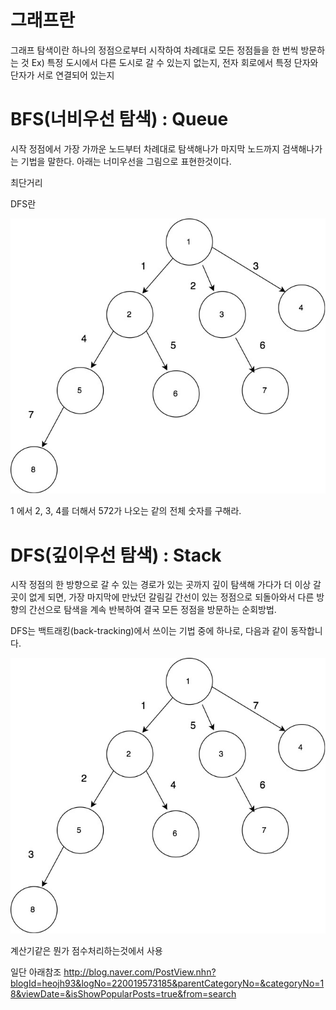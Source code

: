 # 그래프란
그래프 탐색이란
하나의 정점으로부터 시작하여 차례대로 모든 정점들을 한 번씩 방문하는 것
Ex) 특정 도시에서 다른 도시로 갈 수 있는지 없는지, 전자 회로에서 특정 단자와 단자가 서로 연결되어 있는지


# BFS(너비우선 탐색) : Queue 
시작 정점에서 가장 가까운 노드부터 차례대로 탐색해나가 마지막 노드까지 검색해나가는 기법을 말한다. 아래는 너미우선을 그림으로 표현한것이다.


최단거리

DFS란




![bfs](/assets/bfs_qlzcs7ezv.jpg)


1 에서 2, 3, 4를 더해서 572가 나오는 같의 전체 숫자를 구해라.

# DFS(깊이우선 탐색) : Stack
시작 정점의 한 방향으로 갈 수 있는 경로가 있는 곳까지 깊이 탐색해 가다가 더 이상 갈 곳이 없게 되면, 가장 마지막에 만났던 갈림길 간선이 있는 정점으로 되돌아와서 다른 방향의 간선으로 탐색을 계속 반복하여 결국 모든 정점을 방문하는 순회방법.

DFS는 백트래킹(back-tracking)에서 쓰이는 기법 중에 하나로, 다음과 같이 동작합니다.



![dfs](/assets/dfs_tft8e70gu.jpg)

계산기같은 뭔가 점수처리하는것에서 사용


일단 아래참조 
http://blog.naver.com/PostView.nhn?blogId=heojh93&logNo=220019573185&parentCategoryNo=&categoryNo=18&viewDate=&isShowPopularPosts=true&from=search



